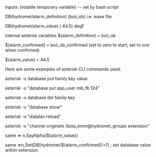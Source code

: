 inputs: (volatile temporary variable) -- set by bash script

DB(hydromet/alarm_definition) (boii_ob)   i.e. wave file

DB(hydromet/alarm_value)      ( 44.5)  degF


internal asterisk variables
${alarm_definition}    =  boii_ob 

${alarm_confirmed}  =  boii_ob_confirmed   (set to zero to start, set to one when confirmed)

${alarm_value} = 44.5  

Here are some examples of asterisk CLI commands used:

asterisk -x database put family key value

asterisk -x "database put app_user rob_fb 124"

asterisk -x database del family key

asterisk -x "database show"

asterisk -x "dialplan reload"

asterisk -x "channel originate /boia_emm@hydromet_groups extension"

   same  => n,SayAlpha(${alarm_value})
   
   same =>n,Set(DB(hydromet/${alarm_confirmed})=1)   ; set database value within extension.
